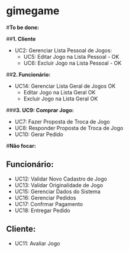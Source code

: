 # gimegame

#**To be done:**

##**1. Cliente**
* UC2: Gerenciar Lista Pessoal de Jogos:
  * UC5: Editar Jogo na Lista Pessoal - OK
  * UC6: Excluir Jogo na Lista Pessoal - OK

##**2. Funcionário:**
* UC14: Gerenciar Lista Geral de Jogos OK
  * Editar Jogo na Lista Geral OK
  * Excluir Jogo na Lista Geral OK
  
###**3. UC9: Comprar Jogo:**
* UC7: Fazer Proposta de Troca de Jogo
* UC8: Responder Proposta de Troca de Jogo
* UC10: Gerar Pedido


#**Não focar:**
## **Funcionário:**
* UC12: Validar Novo Cadastro de Jogo
* UC13: Validar Originalidade de Jogo
* UC15: Gerenciar Dados do Sistema
* UC16: Gerenciar Pedidos
* UC17: Confrmar Pagamento
* UC18: Entregar Pedido
    
## **Cliente:**
* UC11: Avaliar Jogo
